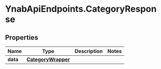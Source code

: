 # YnabApiEndpoints.CategoryResponse

## Properties
Name | Type | Description | Notes
------------ | ------------- | ------------- | -------------
**data** | [**CategoryWrapper**](CategoryWrapper.md) |  | 


